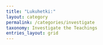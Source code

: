 ```yaml
---
title: "Lukuhetki:"
layout: category
permalink: /categories/investigate
taxonomy: Investigate the Teachings
entries_layout: grid
---
```

